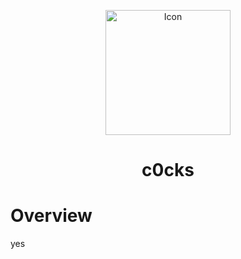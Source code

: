 <p align="center">
 <img width=200px height=200px src="https://github.com/CatLemon/itsMrCat.github.io/raw/main/media/avatar.jpg" alt="Icon"></a>
</p>

<h1 align="center">c0cks</h1>

# Overview

yes
